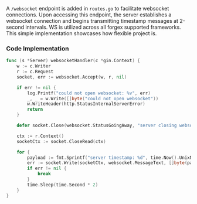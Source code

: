 A `/websocket` endpoint is added in `routes.go` to facilitate websocket connections. Upon accessing this endpoint, the server establishes a websocket connection and begins transmitting timestamp messages at 2-second intervals. WS is utilized across all forgex supported frameworks. This simple implementation showcases how flexible project is.

### Code Implementation

```go
func (s *Server) websocketHandler(c *gin.Context) {
	w := c.Writer
	r := c.Request
	socket, err := websocket.Accept(w, r, nil)

	if err != nil {
		log.Printf("could not open websocket: %v", err)
		_, _ = w.Write([]byte("could not open websocket"))
		w.WriteHeader(http.StatusInternalServerError)
		return
	}

	defer socket.Close(websocket.StatusGoingAway, "server closing websocket")

	ctx := r.Context()
	socketCtx := socket.CloseRead(ctx)

	for {
		payload := fmt.Sprintf("server timestamp: %d", time.Now().UnixNano())
		err := socket.Write(socketCtx, websocket.MessageText, []byte(payload))
		if err != nil {
			break
		}
		time.Sleep(time.Second * 2)
	}
}
```

